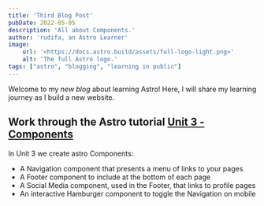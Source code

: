 ```yaml
---
title: 'Third Blog Post'
pubDate: 2022-05-05
description: 'All about Components.'
author: 'rudifa, an Astro Learner'
image:
    url: '<https://docs.astro.build/assets/full-logo-light.png>'
    alt: 'The full Astro logo.'
tags: ["astro", "blogging", "learning in public"]
---
```


Welcome to my _new blog_ about learning Astro! Here, I will share my learning journey as I build a new website.

## Work through the Astro tutorial [Unit 3 - Components](https://docs.astro.build/en/tutorial/3-components/)

In Unit 3 we create astro Components:

- A Navigation component that presents a menu of links to your pages
- A Footer component to include at the bottom of each page
- A Social Media component, used in the Footer, that links to profile pages
- An interactive Hamburger component to toggle the Navigation on mobile
